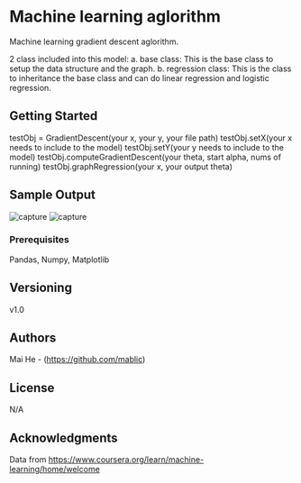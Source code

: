 # Machine learning aglorithm

Machine learning gradient descent aglorithm.

2 class included into this model:
  a. base class: This is the base class to setup the data structure and the graph.
  b. regression class: This is the class to inheritance the base class and can do linear regression and logistic regression.

## Getting Started

testObj = GradientDescent(your x, your y, your file path)
testObj.setX(your x needs to include to the model)
testObj.setY(your y needs to include to the model)
testObj.computeGradientDescent(your theta, start alpha, nums of running)
testObj.graphRegression(your x, your output theta)

## Sample Output

![capture](https://user-images.githubusercontent.com/19805677/52031774-c0109880-24e3-11e9-83aa-3c2189016038.JPG)
![capture](https://user-images.githubusercontent.com/19805677/52612604-18cf2200-2e50-11e9-894a-b0e8f6b70d98.JPG)

### Prerequisites

Pandas, Numpy, Matplotlib

## Versioning

v1.0

## Authors

Mai He - (https://github.com/mablic)

## License

N/A

## Acknowledgments

Data from
https://www.coursera.org/learn/machine-learning/home/welcome
